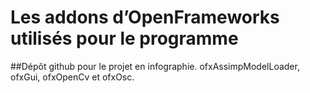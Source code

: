 # Les addons d’OpenFrameworks utilisés pour le programme
##Dépôt github pour le projet en infographie.
 ofxAssimpModelLoader, ofxGui, ofxOpenCv et ofxOsc.
